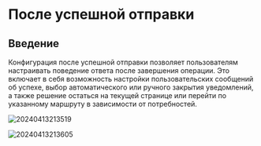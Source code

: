 # После успешной отправки

## Введение

Конфигурация после успешной отправки позволяет пользователям настраивать поведение ответа после завершения операции. Это включает в себя возможность настройки пользовательских сообщений об успехе, выбор автоматического или ручного закрытия уведомлений, а также решение остаться на текущей странице или перейти по указанному маршруту в зависимости от потребностей.

![20240413213519](https://static-docs.nocobase.com/20240413213519.png)

![20240413213605](https://static-docs.nocobase.com/20240413213605.png)